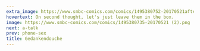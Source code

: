 ```yaml
---
extra_image: https://www.smbc-comics.com/comics/1495380752-20170521after (1).png
hovertext: On second thought, let's just leave them in the box.
image: https://www.smbc-comics.com/comics/1495380735-20170521 (2).png
next: a-talk
prev: phone-sex
title: Gedankendouche
---
```

